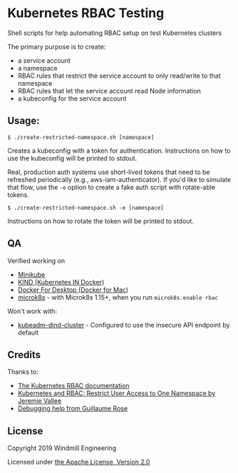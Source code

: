 # Kubernetes RBAC Testing

Shell scripts for help automating RBAC setup on test Kubernetes clusters

The primary purpose is to create:
- a service account
- a namespace
- RBAC rules that restrict the service account to only read/write to that namespace
- RBAC rules that let the service account read Node information
- a kubeconfig for the service account

## Usage:

```
$ ./create-restricted-namespace.sh [namespace]
```

Creates a kubeconfig with a token for authentication. Instructions on how
to use the kubeconfig will be printed to stdout.

Real, production auth systems use short-lived tokens that need to be refreshed
periodically (e.g., aws-iam-authenticator). If you'd like to simulate that flow,
use the `-e` option to create a fake auth script with rotate-able tokens.

```
$ ./create-restricted-namespace.sh -e [namespace]
```

Instructions on how to rotate the token will be printed to stdout.

## QA

Verified working on
- [Minikube](https://github.com/kubernetes/minikube)
- [KIND (Kubernetes IN Docker)](https://github.com/kubernetes-sigs/kind)
- [Docker For Desktop (Docker for Mac)](https://www.docker.com/products/docker-desktop)
- [microk8s](https://microk8s.io/) - with Microk8s 1.15+, when you run `microk8s.enable rbac`

Won't work with:
- [kubeadm-dind-cluster](https://github.com/kubernetes-sigs/kubeadm-dind-cluster) - Configured to use the insecure API endpoint by default

## Credits

Thanks to:

- [The Kubernetes RBAC documentation](https://kubernetes.io/docs/reference/access-authn-authz/rbac/)
- [Kubernetes and RBAC: Restrict User Access to One Namespace by Jeremie Vallee](https://jeremievallee.com/2018/05/28/kubernetes-rbac-namespace-user.html)
- [Debugging help from Guillaume Rose](https://github.com/docker/for-mac/issues/3694)

## License

Copyright 2019 Windmill Engineering

Licensed under [the Apache License, Version 2.0](LICENSE)
